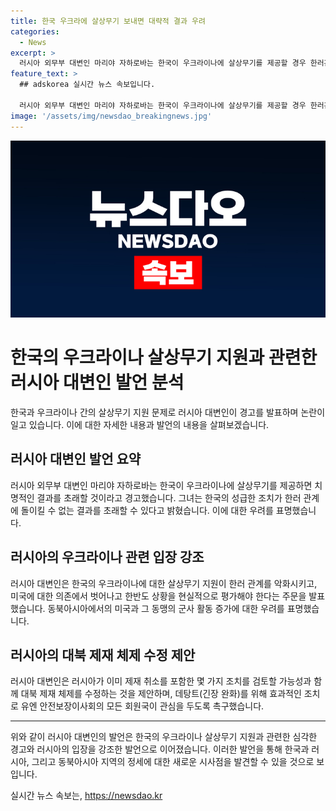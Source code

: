 ```yaml
---
title: 한국 우크라에 살상무기 보내면 대략적 결과 우려
categories:
  - News
excerpt: >
  러시아 외무부 대변인 마리야 자하로바는 한국이 우크라이나에 살상무기를 제공할 경우 한러관계가 치명적인 결과를 초래할 것이라며 경고했다. 또한, 한국이 미국에 대한 의존에서 벗어나고 한반도의 현실을 평가할 것을 촉구하고, 미국의 대화 대신 대결의 길을 택한 탓에 한반도 상황이 위험하다고 주장했다. 그리고 유엔 안전보장이사회의 회원국이 데탕트(긴장 완화)에 관심을 가져야 한다며 대북 제재 체제 수정을 촉구했다.
feature_text: >
  ## adskorea 실시간 뉴스 속보입니다.

  러시아 외무부 대변인 마리야 자하로바는 한국이 우크라이나에 살상무기를 제공할 경우 한러관계가 치명적인 결과를 초래할 것이라며 경고했다. 또한, 한국이 미국에 대한 의존에서 벗어나고 한반도의 현실을 평가할 것을 촉구하고, 미국의 대화 대신 대결의 길을 택한 탓에 한반도 상황이 위험하다고 주장했다. 그리고 유엔 안전보장이사회의 회원국이 데탕트(긴장 완화)에 관심을 가져야 한다며 대북 제재 체제 수정을 촉구했다.
image: '/assets/img/newsdao_breakingnews.jpg'
---
```


<p><img src="/assets/img/newsdao_breakingnews.jpg" alt="adskorea 속보" /></p>

<h1 data-ke-size="size26">한국의 우크라이나 살상무기 지원과 관련한 러시아 대변인 발언 분석</h1>

<p data-ke-size="size16">한국과 우크라이나 간의 살상무기 지원 문제로 러시아 대변인이 경고를 발표하며 논란이 일고 있습니다. 이에 대한 자세한 내용과 발언의 내용을 살펴보겠습니다.</p>

<h2 data-ke-size="size24">러시아 대변인 발언 요약</h2>

<p data-ke-size="size16">러시아 외무부 대변인 마리야 자하로바는 한국이 우크라이나에 살상무기를 제공하면 치명적인 결과를 초래할 것이라고 경고했습니다. 그녀는 한국의 성급한 조치가 한러 관계에 돌이킬 수 없는 결과를 초래할 수 있다고 밝혔습니다. 이에 대한 우려를 표명했습니다.</p>

<h2 data-ke-size="size24">러시아의 우크라이나 관련 입장 강조</h2>

<p data-ke-size="size16">러시아 대변인은 한국의 우크라이나에 대한 살상무기 지원이 한러 관계를 악화시키고, 미국에 대한 의존에서 벗어나고 한반도 상황을 현실적으로 평가해야 한다는 주문을 발표했습니다. 동북아시아에서의 미국과 그 동맹의 군사 활동 증가에 대한 우려를 표명했습니다.</p>

<h2 data-ke-size="size24">러시아의 대북 제재 체제 수정 제안</h2>

<p data-ke-size="size16">러시아 대변인은 러시아가 이미 제재 취소를 포함한 몇 가지 조치를 검토할 가능성과 함께 대북 제재 체제를 수정하는 것을 제안하며, 데탕트(긴장 완화)를 위해 효과적인 조치로 유엔 안전보장이사회의 모든 회원국이 관심을 두도록 촉구했습니다.</p>

<hr>

<p data-ke-size="size16">위와 같이 러시아 대변인의 발언은 한국의 우크라이나 살상무기 지원과 관련한 심각한 경고와 러시아의 입장을 강조한 발언으로 이어졌습니다. 이러한 발언을 통해 한국과 러시아, 그리고 동북아시아 지역의 정세에 대한 새로운 시사점을 발견할 수 있을 것으로 보입니다.</p>
실시간 뉴스 속보는, <a href="https://newsdao.kr" rel="dofollow">https://newsdao.kr</a>



